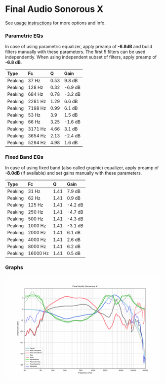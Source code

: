 # Final Audio Sonorous X
See [usage instructions](https://github.com/jaakkopasanen/AutoEq#usage) for more options and info.

### Parametric EQs
In case of using parametric equalizer, apply preamp of **-6.8dB** and build filters manually
with these parameters. The first 5 filters can be used independently.
When using independent subset of filters, apply preamp of **-6.8 dB**.

| Type    | Fc      |    Q | Gain    |
|:--------|:--------|:-----|:--------|
| Peaking | 37 Hz   | 0.53 | 9.8 dB  |
| Peaking | 128 Hz  | 0.32 | -6.9 dB |
| Peaking | 684 Hz  | 0.78 | -3.2 dB |
| Peaking | 2281 Hz | 1.29 | 6.6 dB  |
| Peaking | 7198 Hz | 0.99 | 6.1 dB  |
| Peaking | 53 Hz   | 3.9  | 1.5 dB  |
| Peaking | 66 Hz   | 3.25 | -1.6 dB |
| Peaking | 3171 Hz | 4.66 | 3.1 dB  |
| Peaking | 3654 Hz | 2.13 | -2.4 dB |
| Peaking | 5294 Hz | 4.98 | 1.6 dB  |

### Fixed Band EQs
In case of using fixed band (also called graphic) equalizer, apply preamp of **-8.0dB**
(if available) and set gains manually with these parameters.

| Type    | Fc       |    Q | Gain    |
|:--------|:---------|:-----|:--------|
| Peaking | 31 Hz    | 1.41 | 7.9 dB  |
| Peaking | 62 Hz    | 1.41 | 0.9 dB  |
| Peaking | 125 Hz   | 1.41 | -4.2 dB |
| Peaking | 250 Hz   | 1.41 | -4.7 dB |
| Peaking | 500 Hz   | 1.41 | -4.3 dB |
| Peaking | 1000 Hz  | 1.41 | -3.1 dB |
| Peaking | 2000 Hz  | 1.41 | 6.1 dB  |
| Peaking | 4000 Hz  | 1.41 | 2.6 dB  |
| Peaking | 8000 Hz  | 1.41 | 6.2 dB  |
| Peaking | 16000 Hz | 1.41 | 0.5 dB  |

### Graphs
![](./Final%20Audio%20Sonorous%20X.png)